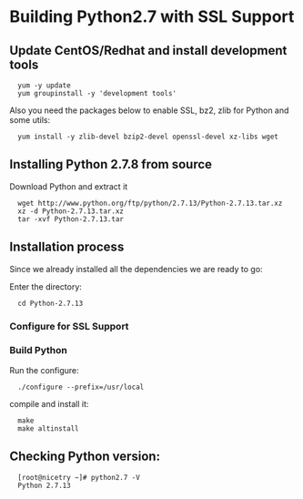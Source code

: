 # Building Python2.7 with SSL Support

## Update CentOS/Redhat and install development tools

```
  yum -y update  
  yum groupinstall -y 'development tools'  
```

Also you need the packages below to enable SSL, bz2, zlib for Python and some utils:

```
  yum install -y zlib-devel bzip2-devel openssl-devel xz-libs wget  
```

## Installing Python 2.7.8 from source

Download Python and extract it

```
  wget http://www.python.org/ftp/python/2.7.13/Python-2.7.13.tar.xz  
  xz -d Python-2.7.13.tar.xz  
  tar -xvf Python-2.7.13.tar  
```

## Installation process

Since we already installed all the dependencies we are ready to go:

Enter the directory:

```  
  cd Python-2.7.13
```

### Configure for SSL Support

### Build Python
Run the configure:

```
  ./configure --prefix=/usr/local
```

compile and install it:

```
  make  
  make altinstall
```

## Checking Python version:

```
  [root@nicetry ~]# python2.7 -V 
  Python 2.7.13  
```